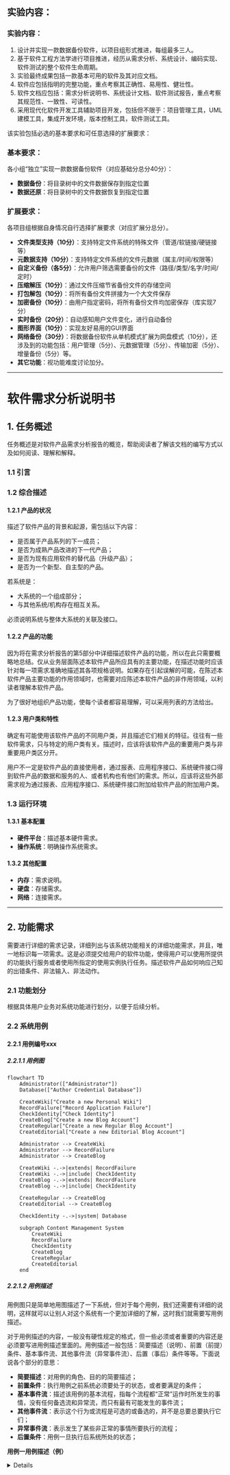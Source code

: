 ## 实验内容：

### 实验内容：

1. 设计并实现一款数据备份软件，以项目组形式推进，每组最多三人。
2. 基于软件工程方法学进行项目推进，经历从需求分析、系统设计、编码实现、软件测试的整个软件生命周期。
3. 实验最终成果包括一款基本可用的软件及其对应文档。
4. 软件应包括指明的完整功能，重点考察其正确性、易用性、健壮性。
5. 软件文档应包括：需求分析说明书、系统设计文档、软件测试报告，重点考察其规范性、一致性、可读性。
6. 采用现代化软件开发工具辅助项目开发，包括但不限于：项目管理工具，UML建模工具，集成开发环境，版本控制工具，软件测试工具。

该实验包括必选的基本要求和可任意选择的扩展要求：

### 基本要求：

各小组“独立”实现一款数据备份软件（对应基础分总分40分）：

- **数据备份**：将目录树中的文件数据保存到指定位置  
- **数据还原**：将目录树中的文件数据恢复到指定位置  

### 扩展要求：

各项目组根据自身情况自行选择扩展要求（对应扩展分总分）。

- **文件类型支持（10分）**：支持特定文件系统的特殊文件（管道/软链接/硬链接等）  
- **元数据支持（10分）**：支持特定文件系统的文件元数据（属主/时间/权限等）  
- **自定义备份（各5分）**：允许用户筛选需要备份的文件（路径/类型/名字/时间/定时）  
- **压缩解压（10分）**：通过文件压缩节省备份文件的存储空间  
- **打包解包（10分）**：将所有备份文件拼接为一个大文件保存  
- **加密备份（10分）**：由用户指定密码，将所有备份文件均加密保存（库实现7分）  
- **实时备份（20分）**：自动感知用户文件变化，进行自动备份  
- **图形界面（10分）**：实现友好易用的GUI界面  
- **网络备份（30分）**：将数据备份软件从单机模式扩展为网盘模式（10分），还涉及到的功能包括：用户管理（5分）、元数据管理（5分）、传输加密（5分）、增量备份（5分）等。  
- **其它功能**：视功能难度讨论加分。

---

# 软件需求分析说明书

## 1. 任务概述

任务概述是对软件产品需求分析报告的概览，帮助阅读者了解该文档的编写方式以及如何阅读、理解和解释。

### 1.1 引言

### 1.2 综合描述

#### 1.2.1 产品的状况

描述了软件产品的背景和起源，需包括以下内容：

- 是否属于产品系列的下一成员；
- 是否为成熟产品改进的下一代产品；
- 是否为现有应用软件的替代品（升级产品）；
- 是否为一个新型、自主型的产品。

若系统是：

- 大系统的一个组成部分；
- 与其他系统/机构存在相互关系。

必须说明系统与整体大系统的关联及接口。

#### 1.2.2 产品的功能

因为将在需求分析报告的第5部分中详细描述软件产品的功能，所以在此只需要概略地总结。仅从业务层面陈述本软件产品所应具有的主要功能，在描述功能时应该针对每一项需求准确地描述其各项规格说明。如果存在引起误解的可能，在陈述本软件产品主要功能的作用领域时，也需要对应陈述本软件产品的非作用领域，以利读者理解本软件产品。

为了很好地组织产品功能，使每个读者都容易理解，可以采用列表的方法给出。

#### 1.2.3 用户类和特性

确定有可能使用该软件产品的不同用户类，并且描述它们相关的特征。往往有一些软件需求，只与特定的用户类有关。描述时，应该将该软件产品的重要用户类与非重要用户类区分开。

用户不一定是软件产品的直接使用者，通过报表、应用程序接口、系统硬件接口得到软件产品的数据和服务的人、或者机构也有他们的需求。所以，应该将这些外部需求视为通过报表、应用程序接口、系统硬件接口附加给软件产品的附加用户类。

### 1.3 运行环境

#### 1.3.1 基本配置

- **硬件平台**：描述基本硬件需求。
- **操作系统**：明确操作系统需求。

#### 1.3.2 其他配置

- **内存**：需求说明。
- **硬盘**：存储需求。
- **网络**：连接需求。

---

## 2. 功能需求

需要进行详细的需求记录，详细列出与该系统功能相关的详细功能需求，并且，唯一地标识每一项需求。这是必须提交给用户的软件功能，使得用户可以使用所提供的功能执行服务或者使用所指定的使用实例执行任务。描述软件产品如何响应己知的出错条件、非法输入、非法动作。

### 2.1 功能划分

根据具体用户业务对系统功能进行划分，以便于后续分析。

### 2.2 系统用例

#### 2.2.1 用例编号xxx

##### 2.2.1.1 用例图

```mermaid
flowchart TD
    Administrator(["Administrator"])
    Database(["Author Credential Database"])
    
    CreateWiki["Create a new Personal Wiki"]
    RecordFailure["Record Application Failure"]
    CheckIdentity["Check Identity"]
    CreateBlog["Create a new Blog Account"]
    CreateRegular["Create a new Regular Blog Account"]
    CreateEditorial["Create a new Editorial Blog Account"]
    
    Administrator --> CreateWiki
    Administrator --> RecordFailure
    Administrator --> CreateBlog
    
    CreateWiki -.->|extends| RecordFailure
    CreateWiki -.->|include| CheckIdentity
    CreateBlog -.->|extends| RecordFailure
    CreateBlog -.->|include| CheckIdentity
    
    CreateRegular --> CreateBlog
    CreateEditorial --> CreateBlog
    
    CheckIdentity -.->|system| Database
    
    subgraph Content Management System
        CreateWiki
        RecordFailure
        CheckIdentity
        CreateBlog
        CreateRegular
        CreateEditorial
    end
```

##### 2.2.1.2 用例描述

用例图只是简单地用图描述了一下系统，但对于每个用例，我们还需要有详细的说明，这样就可以让别人对这个系统有一个更加详细的了解，这时我们就需要写用例描述。

对于用例描述的内容，一般没有硬性规定的格式，但一些必须或者重要的内容还是必须要写进用例描述里面的。用例描述一般包括：简要描述（说明）、前置（前提）条件、基本事件流、其他事件流（异常事件流）、后置（事后）条件等等。下面说说各个部分的意思：

- **简要描述**：对用例的角色、目的的简要描述；
- **前置条件**：执行用例之前系统必须要处于的状态，或者要满足的条件；
- **基本事件流**：描述该用例的基本流程，指每个流程都“正常”运作时所发生的事情，没有任何备选流和异常流，而只有最有可能发生的事件流；
- **其他事件流**：表示这个行为或流程是可选的或备选的，并不是总要总要执行它们；
- **异常事件流**：表示发生了某些非正常的事情所要执行的流程；
- **后置条件**：用例一旦执行后系统所处的状态；

**用例一用例描述（例）**


<details>
<style>
  table {
    border-collapse: collapse;
    width: 100%;
    background-color: #2f4f4f;
    color: white;
  }
  th, td {
    border: 1px solid white;
    padding: 8px;
    text-align: left;
  }
  .merged-cell {
    text-align: center;
  }
</style>

<table>
  <tr>
    <td>用例标识</td>
    <td>xxx</td>
    <td>用例名称</td>
    <td>Create a new Regular Blog Account</td>
  </tr>
  <tr>
    <td>创建人</td>
    <td>xxx</td>
    <td>创建日期</td>
    <td>2020年11月2日</td>
  </tr>
  <tr>
    <td>语境目标</td>
    <td colspan="3">一位新的试观看作者如何管理向请求一个新的清通博客账户</td>
  </tr>
  <tr>
    <td>前置条件</td>
    <td colspan="3">作者需有适当的身份证明</td>
  </tr>
  <tr>
    <td>成功的结果状态</td>
    <td colspan="3">成功创建该作者的新清通博客账户</td>
  </tr>
  <tr>
    <td>失败的结果状态</td>
    <td colspan="3">该作者的新清通博客账户申请被拒绝</td>
  </tr>
  <tr>
    <td>参与者</td>
    <td colspan="3">Administrator</td>
  </tr>
  <tr>
    <td>触发器</td>
    <td colspan="3">管理员要求 CMS 建立一个新的清通博客账户</td>
  </tr>
  <tr>
    <td>基础用例</td>
    <td colspan="3">Create a new Blog Account</td>
  </tr>
  <tr>
    <td>包含用例</td>
    <td colspan="3">Check Identity</td>
  </tr>
  <tr>
    <td>扩展用例</td>
    <td colspan="3">Record Application Failure</td>
  </tr>
  <tr>
    <td rowspan="11">事件流</td>
    <td rowspan="6">基本流程</td>
    <td colspan="2">1、管理员要求系统建立一个新的博客账户</td>
  </tr>
  <tr>
    <td colspan="2">2、管理员验证清通博客账户类型</td>
  </tr>
  <tr>
    <td colspan="2">3、管理员输入作者的详细数据</td>
  </tr>
  <tr>
    <td colspan="2">4、检查该作者的详细数据</td>
  </tr>
  <tr>
    <td colspan="2">include: Check Identity</td>
  </tr>
  <tr>
    <td colspan="2">5、成功创建新的博客账户</td>
  </tr>
  <tr>
    <td rowspan="4">扩展流程</td>
    <td colspan="2">4.1、不允许该作者建立新的博客</td>
  </tr>
  <tr>
    <td colspan="2">4.2、博客账户申请被拒绝</td>
  </tr>
  <tr>
    <td colspan="2">4.3、此申请失败信息被记录在该作者的历史数据里</td>
  </tr>
  <tr>
    <td colspan="2">extend: Record Application Failure</td>
  </tr>
  <tr>
    <td>非功能需求</td>
    <td colspan="3">安全性</td>
  </tr>
  <tr>
    <td>补充规格说明书</td>
    <td colspan="3">无</td>
  </tr>
</table>



---

## 3. 外部接口需求

通过本节描述可以确定，保证软件产品能和外部组件正确连接的需求。

注意：必须将附加用户类的特征与外部接口需求加以区分，附加用户类的特征描述的是通过接口取得软件产品的数据和服务的人的需求；而外部接口需求描述的是接口本身的需求。

### 3.1 用户界面

- 用户界面可以是命令行界面或者图形界面。

  陈述需要使用在用户界面上的软件组件，描述每一个用户界面的特征。以下是可能包括的一些特征：

  - 将要采用的图形用户界面(GUI)标准或者产品系列的风格；
  - 有关屏幕布局或者解决方案的限制；
  - 将要使用在每一个屏幕(图形用户界面)上的软件组件，可能包括：
    - 选单；
    - 标准按钮；
    - 导航链接；
    - 各种功能组件；
    - 消息栏；
  - 快捷键；
  - 各种显示格式的规定，可能包括：
    - 不同情况下文字的对齐方式；
    - 不同情况下数字的表现格式与对齐方式；
    - 日期的表现方法与格式；
    - 计时方法与时间格式；
    - 等等。
  - 错误信息显示标准；

  对于用户界面的细节，例如：一个特定对话框的布局，应该写入具体的用户界面设计说明中，而不能写入软件需求规格说明中。

  如果采用现成的、合适的用户界面设计规范(标准)，或者另文描述，可以在这里直接说明，并且将其加入参考文献。

### 3.2 硬件接口

描述待开发的软件产品与系统硬件接口的特征，若有多个硬件接口，则必须全都描述。接口特征的描述内容可能包括：

- 支持的硬件类型；
- 软、硬件之间交流的数据；
- 控制信息的性质；
- 使用的通讯协议；

### 3.3 软件接口

描述该软件产品与其它外部组件的连接，这些外部组件必须明确它们的名称和版本号以资识别，可能的外部组件包括：

- 操作系统；
- 数据库；
- 工具；
- 函数库；
- 集成的商业组件

说明：这里所说的“集成的商业组件”，是指与系统集成的商业组件，而不是与软件产品集成的商业组件。例如：中间件、消息服务，等等。

描述并且明确软件产品与软件组件之间交换数据或者消息的目的。描述所需要的服务，以及与内部组件通讯的性质。确定软件产品将与组件之间共享的数据。如果必须使用一种特殊的方法来实现数据共享机制，例如：在多用户系统中的一个全局数据区，那么就必须把它定义为一种实现上的限制。

---

## 4. 其它非功能性需求

### 4.1 性能需求

- 阐述不同应用领域对软件产品性能的需求，并且说明提出需求的原理或者依据，以帮助开发人员做出合理的设计选择。尽可能详细地描述性能需求，如果需要，可以针对每个功能需求或者特征分别陈述其性能需求。在这里确定：

  - 相互合作的用户数量；
  - 系统支持的并发操作数量；
  - 响应时间；
  - 与实时系统的时间关系：
  - 容量需求
    - 存储器；
    - 磁盘空间；
    - 数据库中表的最大行数。

### 4.2 安全性需求

详尽陈述与系统安全性、完整性问题相关的需求，或者与个人隐私问题相关的需求。这些问题将会影响到软件产品的使用，和软件产品所创建或者使用的数据的保护。定义用户身份认证，或备授权需求。明确软件产品必须满足的安全性或者保密性策略。也可以通过称为完整性的质量属性来阐述这些需求。一个典型的软件系统安全需求范例如下：“每个用户在第一次登录后，必须更改他的系统预置登录密码，系统预置的登录密码不能重用。”

### 4.3 软件质量属性

详尽陈述对客户和开发人员至关重要的在软件产品其它方面表现出来的质量功能。这些功能必须是确定的、定量的、在需要时是可以验证的。至少也应该指明不同属性的相对侧重点，例如：易用性优于易学性，或者可移植性优于有效性。

---

## 5. 项目规划

### 5.1 人员分工

项目组成员分工举例如下：

| 角色          | 主要职责     | 负责模块     | 人员 | 备注 |
| ------------- | ------------ | ------------ | ---- | ---- |
| 项目经理 (PM) | 项目全面负责 | 代码框架设计 | 张三 |      |
| 程序员 (DEV)  | 模块开发     | 压缩解压模块 | 李四 |      |
| 程序员 (DEV)  | 模块开发     | 加密备份模块 | 王五 |      |

### 5.2 项目总体规划

**甘特图描述**： 项目推进的时间表，包括各阶段的任务划分和时间节点。建议通过工具绘制明确的甘特图，展示项目关键路径及任务依赖关系。

```mermaid
	gantt
    title 项目进度甘特图
    dateFormat W
    axisFormat 第%W周
    
    section 项目任务
    明确软件特性和功能 :1, 3
    进行项目分工，分析技术可行性 :2, 4
    开始开发和测试核心功能 :3, 5
    开发和调试用户界面和交互 :4, 6
    进行集成测试 :5, 7
```



# 系统设计文档（20分）

## 1. 开发环境和工具

### 1.1 开发环境

（1）硬件平台：  
（2）操作系统：  
（3）编译环境：  
（4）IDE：  
……

### 1.2 依赖库

（1）QT：版本5.8，用于图形界面编程。  
……

---

## 2. 总体设计

### 2.1 系统结构设计

这部分要求提供高层系统结构的描述，使用构件图来显示主要的组件及组件间的交互。

#### 2.1.1 顶层系统结构

##### 2.1.1.1 构件图

系统构建图（例）  
![图示描述已自动生成](https://blog-1333056381.cos.ap-guangzhou.myqcloud.com/img/202412220101045.jpg)



##### 2.1.1.2 构件图描述

#### 2.1.2 子系统一结构

##### 2.1.2.1 构件图

子系统一构建图（例）  
![img](https://blog-1333056381.cos.ap-guangzhou.myqcloud.com/img/202412220101048.gif)

##### 2.1.2.2 构件图描述

#### 2.1.3 子系统xxx结构

##### 2.1.3.1 构件图  
##### 2.1.3.2 构件图描述

---

## 3. 静态建模

这部分的作用是描述系统的静态特性。一般使用类图和对象图。

### 3.1 系统对象模型

提供整个系统的类（对象）模型，即提供系统类图或者对象图。如果模型过大，按照可行的标准把它划分成小块，例如可以把客户端和服务器端的对象模型分开成两个图表述。

所有对象之间的关联必须被确定并且必须指明联系的基数（一对一、一对多还是多对多，0..1，*，1..*）。聚合和继承关系必须清楚地确定下来。每个图必须附有简单的说明。

可能经过多次设计的迭代之后才能得到系统的正确的对象模型。

### 3.2 类（对象）描述

在这个部分叙述每个类（对象）的细节，它的属性、它的方法。在这之前必须从逻辑上对对象进行组织。你可能需要用结构图把对象按子系统划分好。

为每个类（对象）做一个条目。在系统类（对象）模型中简要的描述它的用途、约束（如只能是单例），列出它的属性和方法。

对每个类（对象）的每个属性详细说明：名字、类型，如果属性不是很直观或者有约束（例如，每个对象的该属性必须有一个唯一的值或者值域是有限正整数等）。

对每个类（对象）的每个方法详细说明：方法名，返回类型，返回值，参数，用途以及使用的算法的简要说明（如果不是特别简单的话）。如果对变量或者返回值有什么假定的话，Pre-conditions和Post-conditions必须在此说明。列出它或者被它调用的方法需要访问或者修改的属性。最后，提供可以验证实现方法的测试案例。

#### 3.2.1 XXX类（对象）

##### 3.2.1.1 类描述

对类的作用、功能，对象的生存周期等信息进行描述。

##### 3.2.1.2 属性描述

以表格或列表形式对类或对象属性进行描述。

##### 3.2.1.3 方法描述

以表格或列表形式对类或对象方法进行描述。

### 3.3 其它静态建模方式（可选）

该部分可以包括其它的UML静态建模方法和图表。

---

## 4. 动态建模

这部分的作用是描述系统如何响应各种事件。例如，可以建立系统的行为模型。一般使用顺序图和状态图。

确定不同的场景（Scenario），不需要确定所有可能的场景，但是必须至少要覆盖典型的系统用例。

### 4.1 系统场景

对每个场景做一则条目，包括以下内容：

- **场景名**：给它一个可以望文生义的名字  
- **场景描述**：简要叙述场景是干什么的以及发生的动作的顺序。  
- **顺序图**：描述各种事件及事件发生的相对时间顺序。

#### 4.1.1 场景：场景一

##### 4.1.1.1 场景描述

针对系统用例来确定场景，并对该场景进行描述，需要确定系统对象间和对象内的交互逻辑。

##### 4.1.1.2 顺序图

场景一顺序图（例）  

```mermaid
sequenceDiagram
    participant Main
    participant ArgParser
    participant Packer
    participant FileHandler
    participant FileSystem

    Main->>ArgParser: 1. 解析命令行参数
    ArgParser-->>Main: 返回解析结果

    alt 备份模式
        Main->>Packer: 2. 调用Pack(source_path, target_path)
        activate Packer
        
        Packer->>FileSystem: 3. 规范化路径
        Packer->>FileSystem: 4. 创建备份文件
        Packer->>FileSystem: 5. 切换工作目录
        
        loop 遍历源目录
            Packer->>FileSystem: 6. 递归遍历文件
            Packer->>FileHandler: 7. 创建对应类型的Handler
            activate FileHandler
            
            FileHandler->>FileSystem: 8. 读取文件元数据
            FileHandler->>Packer: 9. 写入文件头和内容
            deactivate FileHandler
        end
        
        Packer->>Packer: 10. 计算校验和
        Packer->>FileSystem: 11. 更新备份文件头
        Packer-->>Main: 返回备份结果
        deactivate Packer
        
    else 还原模式
        Main->>Packer: 2. 调用Unpack(backup_path, restore_path)
        activate Packer
        
        Packer->>FileSystem: 3. 打开备份文件
        Packer->>FileSystem: 4. 创建还原目录
        
        loop 读取备份文件
            Packer->>FileHandler: 5. 创建对应类型的Handler
            activate FileHandler
            
            FileHandler->>FileSystem: 6. 创建目录结构
            FileHandler->>FileSystem: 7. 还原文件内容
            
            alt 需要还原元数据
                FileHandler->>FileSystem: 8. 还原文件元数据
            end
            
            deactivate FileHandler
        end
        
        Packer-->>Main: 返回还原结果
        deactivate Packer
        
    else 验证模式
        Main->>Packer: 2. 调用Verify(backup_path)
        activate Packer
        
        Packer->>FileSystem: 3. 打开备份文件
        Packer->>Packer: 4. 计算校验和
        Packer->>Packer: 5. 比对校验和
        
        Packer-->>Main: 返回验证结果
        deactivate Packer
    end
```



##### 4.1.1.3 流程说明

对顺序图中的每一步进行详细说明：  
1.……  
2.……

### 4.2 系统状态

这部分的内容包括系统动态模型重要的部分的状态图。可能你想为每个对象画一个状态图，但事实上会导致太多不期望的细节信息，只需要确定系统中一些重要的对象并为之提供状态图即可。

#### 4.2.1 XXX状态切换

##### 4.2.1.1 状态描述

对该状态特征所对应的系统业务状态进行描述。

##### 4.2.1.2 状态转换图

状态转换图一（例）  

```mermaid
stateDiagram-v2
    新建 --> 就绪: 
    就绪 --> 运行: 调度
    运行 --> 就绪: 时间片结束
    运行 --> 终止: 
    运行 --> 阻塞: 事件等待
    阻塞 --> 就绪: 阻塞事件完成
```



##### 4.2.1.3 状态图说明

对状态转换图中的每一个状态和状态转换过程进行详细说明：  
1.……  
2.……

# 软件测试报告（20分）

## 1. 引言

为了尽可能的找出软件的不足，提高软件的质量，促进软件的成功验收，专门制定了本大纲。其主要目的在于为所要进行的测试工作制定各种必要的准则和规范，以及在有关方面协议的基础上对测试工作进行合理组织与管理。

---

## 2. 功能测试

检查数据在流程中各个阶段的准确性。对系统中每一模块利用实际数据运行，将其结果与同样数据环境下应该得出的结果相比较，或与软件需求规格说明书中要求的结果进行比较，如有偏差，则功能测试不能通过。

检查软件需求规格说明书中描述的需求用例是否都得到满足；系统是否缺乏软件需求规格说明书中规定的重要功能；以及系统实际使用中不可缺少而软件需求规格说明书中没有规定的功能。

如果存在遗产数据，应该检查遗产数据转换是否正确。

### 2.1 xxx模块

测试用例如下表所示：

<details>
<style>
  table {
    border-collapse: collapse;
    width: 100%;
    background-color: #2f2f2f;
    color: white;
  }
  th, td {
    border: 1px solid white;
    padding: 8px;
    text-align: left;
    vertical-align: top;
  }
  .multi-line {
    white-space: pre-line;
  }
</style>

<table>
  <tr>
    <td width="30%">程序版本号：2.6.23</td>
    <td>模块名：用户登录页面</td>
  </tr>
  <tr>
    <td>测试用例编号：TestCase-PAGE-01</td>
    <td>用例级别: 重要</td>
  </tr>
  <tr>
    <td>用例名称: 用户登陆</td>
    <td>测试时间: 2022/3/5</td>
  </tr>
  <tr>
    <td colspan="2">预置条件：用户已经注册成功</td>
  </tr>
  <tr>
    <td colspan="2">测试输入：用户名和密码</td>
  </tr>
  <tr>
    <td>操作步骤</td>
    <td class="multi-line">1）直接访问系统，直接进入直接跳转到登录/注册页面；
2）步骤 2
3）步骤 3</td>
  </tr>
  <tr>
    <td colspan="2">预期结果：登陆成功</td>
  </tr>
  <tr>
    <td colspan="2">实际输出：登陆成功</td>
  </tr>
  <tr>
    <td colspan="2">测试人员：xxx</td>
  </tr>
</table>


### 2.2 xxx模块

---

## 3. 代码测试（可选）

仅对系统关键模块的源代码进行抽查，检查模块代码编写的规范性，批注的准确性，是否存在潜在性错误，以及代码的可维护性。包括：命名规范检查、注释检查、接口检查、数据类型检查、限制性检查。

推荐使用lint工具对代码进行全面静态分析，并给出代码检查结果。针对无法修改的告警，给出对应理由。

---

## 4. 性能测试（可选）

根据系统设计指标，或者对被测软件提出的性能指标，测试软件的运行性能，例如：传输连接最长时限、传输错误率、计算精度、记录精度、响应时限和恢复时限等。

测试系统的能力最高实际限度，即检查软件在一些超负荷情况下，功能实现的情况。例如：要求软件进行某一行为的大量重复、输入大量的数据或大数值数据、对数据库进行大量复杂的查询等。

---

## 5. 健壮性测试（可选）

采用人工的干扰使应用软件、平台软件或者系统硬件出错，中断正常使用，检测系统的恢复能力，以及程序的内存、临界资源等在负载压力下的正确性。

---

## 6. 测试结果分析

对所测试的模块在功能、代码、性能、健壮性等方面进行的测试结果汇总。

测试结果汇总表（例）如下：

<details>
<style>
  table {
    border-collapse: collapse;
    width: 100%;
    background-color: #2f2f2f;
    color: white;
  }
  th, td {
    border: 1px solid white;
    padding: 8px;
    text-align: left;
  }
  .main-header {
    background-color: #1f1f1f;
  }
  .result-cell {
    text-align: center;
  }
</style>

<table>
  <tr class="main-header">
    <td>测试模块</td>
    <td>测试项目</td>
    <td>测试结果</td>
  </tr>
  <tr>
    <td rowspan="3">买点查询及试算功能</td>
    <td>允许额度充值功能</td>
    <td class="result-cell">测试通过</td>
  </tr>
  <tr>
    <td>允许提现参考额试算</td>
    <td class="result-cell">测试通过</td>
  </tr>
  <tr>
    <td>系统允许提现额度显示转转</td>
    <td class="result-cell">测试通过</td>
  </tr>
  <tr>
    <td rowspan="4">购物车功能</td>
    <td>购物车为空采买状转到买买</td>
    <td class="result-cell">测试通过</td>
  </tr>
  <tr>
    <td>允许成功从买从买买买</td>
    <td class="result-cell">测试通过</td>
  </tr>
  <tr>
    <td>允许物车编辑系系</td>
    <td class="result-cell">测试通过</td>
  </tr>
  <tr>
    <td>允许物车页面刷新</td>
    <td class="result-cell">测试通过</td>
  </tr>
  <tr>
    <td rowspan="2">买点收藏功能</td>
    <td>收藏系统</td>
    <td class="result-cell">测试通过</td>
  </tr>
  <tr>
    <td>允许额度充值显示点</td>
    <td class="result-cell">测试通过</td>
  </tr>
  <tr>
    <td rowspan="2">买点分享功能</td>
    <td>分享icon展示</td>
    <td class="result-cell">测试通过</td>
  </tr>
  <tr>
    <td>分享好友受益显示</td>
    <td class="result-cell">测试通过</td>
  </tr>
  <tr>
    <td rowspan="2">个人中心功能</td>
    <td>查看功能</td>
    <td class="result-cell">测试通过</td>
  </tr>
  <tr>
    <td>订单管理、收货地址显示与转转</td>
    <td class="result-cell">测试通过</td>
  </tr>
  <tr>
    <td rowspan="2">买点评增试算功能</td>
    <td>重复反复考察</td>
    <td class="result-cell">测试通过</td>
  </tr>
  <tr>
    <td>进行再买与提前买次显示</td>
    <td class="result-cell">测试通过</td>
  </tr>
  <tr>
    <td rowspan="5">搜索功能</td>
    <td>系统价格参考展示</td>
    <td class="result-cell">测试通过</td>
  </tr>
  <tr>
    <td>系统评情介绍</td>
    <td class="result-cell">测试通过</td>
  </tr>
  <tr>
    <td>分享系统、加入收藏、加入购物车</td>
    <td class="result-cell">测试通过</td>
  </tr>
  <tr>
    <td>搜索提示</td>
    <td class="result-cell">测试通过</td>
  </tr>
  <tr>
    <td>搜索建议</td>
    <td class="result-cell">测试通过</td>
  </tr>
  <tr>
    <td>收货地址功能</td>
    <td>新增地址</td>
    <td class="result-cell">测试通过</td>
  </tr>
  <tr>
    <td>分享功能</td>
    <td>超链分享反应</td>
    <td class="result-cell">测试通过</td>
  </tr>
</table>


---

## 七、实验结论：

阐述选择的项目包含哪些功能，采用了什么技术完成各个功能，最终的实现效果。

---

## 八、总结及心得体会：

对整个项目进行回顾，比如，遇到的问题及解决办法、成员之间的沟通、协调问题，团队推进的效率及原因分析，总结、心得体会等等。

---

## 九、对本实验过程及方法、手段的改进建议：

可以对老师的讲授内容、方法、过程的意见或建议，也可以对自己在做实验之后进行反思和改进。